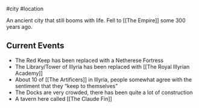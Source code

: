 #city #location 

An ancient city that still booms with life. Fell to [[The Empire]] some 300 years ago.

## Current Events
- The Red Keep has been replaced with a Netherese Fortress
- The Library/Tower of Illyria has been replaced with [[The Royal Illyrian Academy]]
- About 10 of  [[The Artificers]] in Illyria, people somewhat agree with the sentiment that they “keep to themselves”
- The Docks are very crowded, there has been quite a lot of construction
- A tavern here called [[The Claude Fin]]